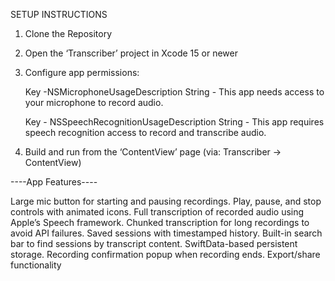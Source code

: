 SETUP INSTRUCTIONS

1)    Clone the Repository

2)    Open the ‘Transcriber’ project in Xcode 15 or newer


3)    Configure app permissions:

        Key -NSMicrophoneUsageDescription
        String - This app needs access to your microphone to record audio.

        Key - NSSpeechRecognitionUsageDescription
        String - This app requires speech recognition access to record and transcribe audio.

4)    Build and run from the ‘ContentView’ page (via: Transcriber -> ContentView)


----App Features----

Large mic button for starting and pausing recordings.
Play, pause, and stop controls with animated icons.
Full transcription of recorded audio using Apple’s Speech framework.
Chunked transcription for long recordings to avoid API failures.
Saved sessions with timestamped history.
Built-in search bar to find sessions by transcript content.
SwiftData-based persistent storage.
Recording confirmation popup when recording ends.
Export/share functionality
